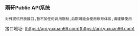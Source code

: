 ### 雨轩Public API系统
`对外提供开放接口,暂不加任何调用限制,后期可能会使用账号体系,请谨慎使用`

接口地址: [https://api.yuxuan66.com](https://api.yuxuan66.com)